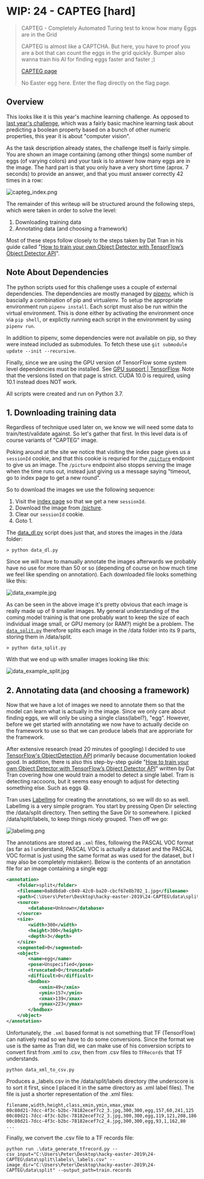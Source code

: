 # WIP: 24 - CAPTEG [hard]
> CAPTEG - Completely Automated Turing test to know how many Eggs are in the Grid
> 
> CAPTEG is almost like a CAPTCHA. But here, you have to proof you are a bot that can
> count the eggs in the grid quickly. Bumper also wanna train his AI for finding eggs
> faster and faster ;)
> 
> [CAPTEG page](http://whale.hacking-lab.com:3555/)
> 
> No Easter egg here. Enter the flag directly on the flag page.


## Overview

This looks like it is this year's machine learning challenge. As opposed
to [last year's challenge](https://github.com/verath/hacky-easter-2018/tree/master/23-RapbidLearning),
which was a fairly basic machine learning task about predicting a boolean
property based on a bunch of other numeric properties, this year it is
about "computer vision".

As the task description already states, the challenge itself is fairly
simple. You are shown an image containing (among other things) some
number of eggs (of varying colors) and your task is to answer how many
eggs are in the image. The hard part is that you only have a very short
time (aprox. 7 seconds) to provide an answer, and that you must answer
correctly 42 times in a row:

![capteg_index.png](capteg_index.png)

The remainder of this writeup will be structured around the
following steps, which were taken in order to solve the level:

1. Downloading training data
2. Annotating data (and choosing a framework)

Most of these steps follow closely to the steps taken by Dat Tran
in his guide called "[How to train your own Object Detector with TensorFlow’s Object Detector API](https://towardsdatascience.com/how-to-train-your-own-object-detector-with-tensorflows-object-detector-api-bec72ecfe1d9)".

## Note About Dependencies

The python scripts used for this challenge uses a couple of external 
dependencies. The dependencies are mostly managed by 
[pipenv](https://pipenv.readthedocs.io/en/latest/), which is bascially
a combination of pip and virtualenv. To setup the appropriate environment
run `pipenv install`. Each script must also be run within the virtual
environment. This is done either by activating the environment once via
`pip shell`, or explictly running each script in the environment by
using `pipenv run`.

In addition to pipenv, some dependencies were not available on pip, so they were
instead included as submodules. To fetch these use 
`git submodule update --init --recursive`.

Finally, since we are using the GPU version of TensorFlow some system level
dependencies must be installed. See [GPU support | TensorFlow](https://www.tensorflow.org/install/gpu).
Note that the versions listed on that page is strict. CUDA 10.0 is required,
using 10.1 instead does NOT work.

All scripts were created and run on Python 3.7.


## 1. Downloading training data

Regardless of technique used later on, we know we will need some data to
train/test/validate against. So let's gather that first. In this level
data is of course variants of "CAPTEG" image.

Poking around at the site we notice that visiting the index page gives us 
a `sessionId` cookie, and that this cookie is requried for the 
[`/picture`](http://whale.hacking-lab.com:3555/picture) endpoint to give us
an image. The `/picture` endpoint also stopps serving the image when the time
runs out, instead just giving us a message saying "timeout, go to index page 
to get a new round".

So to download the images we use the following sequence:

1. Visit the [index page](http://whale.hacking-lab.com:3555/) so that we
   get a new `sessionId`.
2. Download the image from [/picture](http://whale.hacking-lab.com:3555/picture).
3. Clear our `sessionId` cookie.
4. Goto 1.

The [data_dl.py](data_dl.py) script does just that, and stores the images
in the /data folder:

```console
> python data_dl.py
```

Since we will have to manually annotate the images afterwards we probably have
no use for more than 50 or so (depending of course on how much time we feel like
spending on annotation). Each downloaded file looks something like this:

![data_example.jpg](data_example.jpg)

As can be seen in the above image it's pretty obvious that each image is really
made up of 9 smaller images. My general understanding of the coming model training
is that one probably want to keep the size of each individual image small, or GPU
memory (or RAM?) might be a problem. The [`data_split.py`](data_split.py)
therefore splits each image in the /data folder into its 9 parts, storing them in
/data/split.

```console
> python data_split.py
```

With that we end up with smaller images looking like this:

![data_example_split.jpg](data_example_split.jpg)


## 2. Annotating data (and choosing a framework)

Now that we have a lot of images we need to annotate them so that the model can
learn what is actually in the image. Since we only care about finding eggs, we
will only be using a single class(label?), "egg". However, before we get started
with annotating we now have to actually decide on the framework to use so that
we can produce labels that are approriate for the framework.

After extensive research (read 20 minutes of googling) I decided to use 
[TensorFlow's ObjectDetection API](https://github.com/tensorflow/models/tree/master/research/object_detection) primarily because documentation looked good. 
In addition, there is also this step-by-step guide
"[How to train your own Object Detector with TensorFlow’s Object Detector API](https://towardsdatascience.com/how-to-train-your-own-object-detector-with-tensorflows-object-detector-api-bec72ecfe1d9)"
written by Dat Tran covering how one would train a model to detect a single
label. Tram is detecting raccoons, but it seems easy enough to adjust for 
detecting something else. Such as eggs :smile:.

Tran uses [LabelImg](https://github.com/tzutalin/labelImg) for creating the
annotations, so we will do so as well. LabelImg is a very simple program.
You start by pressing Open Dir selecting the /data/split directory. Then setting
the Save Dir to somewhere. I picked /data/split/labels, to keep things nicely
grouped. Then off we go:

![labelimg.png](labelimg.png)

The annotations are stored as `.xml` files, following the PASCAL VOC format (as
far as I understand, PASCAL VOC is actually a dataset and the PASCAL VOC format
is just using the same format as was used for the dataset, but I may also be
completely mistaken). Below is the contents of an annotation file for an image 
containing a single egg:

```xml
<annotation>
	<folder>split</folder>
	<filename>0a8d8da0-c049-42c0-ba20-cbcf67e8b702_1.jpg</filename>
	<path>C:\Users\Peter\Desktop\hacky-easter-2019\24-CAPTEG\data\split\0a8d8da0-c049-42c0-ba20-cbcf67e8b702_1.jpg</path>
	<source>
		<database>Unknown</database>
	</source>
	<size>
		<width>300</width>
		<height>300</height>
		<depth>3</depth>
	</size>
	<segmented>0</segmented>
	<object>
		<name>egg</name>
		<pose>Unspecified</pose>
		<truncated>0</truncated>
		<difficult>0</difficult>
		<bndbox>
			<xmin>49</xmin>
			<ymin>157</ymin>
			<xmax>139</xmax>
			<ymax>223</ymax>
		</bndbox>
	</object>
</annotation>
```

Unfortunately, the `.xml` based format is not something that TF (TensorFlow) can
natively read so we have to do some conversions. Since the format we use is the
same as Tran did, we can make use of his conversion scripts to convert first from
.xml to .csv, then from .csv files to `TFRecords` that TF understands.

```console
python data_xml_to_csv.py
```

Produces a _labels.csv in the /data/split/labels directory (the underscore is
to sort it first, since I placed it in the same directory as .xml label files).
The file is just a shorter representation of the .xml files:

```csv
filename,width,height,class,xmin,ymin,xmax,ymax
00c80d21-7dcc-4f3c-b2bc-78182ecef7c2_3.jpg,300,300,egg,157,60,241,125
00c80d21-7dcc-4f3c-b2bc-78182ecef7c2_3.jpg,300,300,egg,119,121,208,186
00c80d21-7dcc-4f3c-b2bc-78182ecef7c2_4.jpg,300,300,egg,93,1,162,80
...
```

Finally, we convert the .csv file to a TF records file:

```console
python run .\data_generate_tfrecord.py --csv_input="C:\Users\Peter\Desktop\hacky-easter-2019\24-CAPTEG\data\split\labels\_labels.csv" --image_dir="C:\Users\Peter\Desktop\hacky-easter-2019\24-CAPTEG\data\split" --output_path=train.records
```
